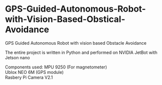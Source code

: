 # GPS-Guided-Autonomous-Robot-with-Vision-Based-Obstical-Avoidance
GPS Guided Autonomous Robot with vision based Obstacle Avoidance

The entire project is written in Python and performed on NVIDIA JetBot with Jetson nano

Components used:
MPU 9250 (For magnetometer)  
Ublox NEO 6M (GPS module)  
Rasbery Pi Camera V2.1
